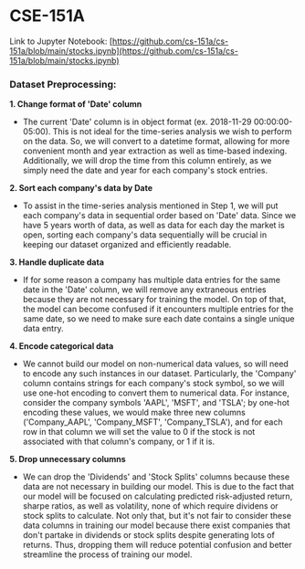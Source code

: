 # CSE-151A

Link to Jupyter Notebook: [https://github.com/cs-151a/cs-151a/blob/main/stocks.ipynb](https://github.com/cs-151a/cs-151a/blob/main/stocks.ipynb)

### Dataset Preprocessing:
**1. Change format of 'Date' column**
* The current 'Date' column is in object format (ex. 2018-11-29 00:00:00-05:00). This is not ideal for the time-series analysis we wish to perform on the data. So, we will convert to a datetime format, allowing for more convenient month and year extraction as well as time-based indexing. Additionally, we will drop the time from this column entirely, as we simply need the date and year for each company's stock entries.

**2. Sort each company's data by Date**
* To assist in the time-series analysis mentioned in Step 1, we will put each company's data in sequential order based on 'Date' data. Since we have 5 years worth of data, as well as data for each day the market is open, sorting each company's data sequentially will be crucial in keeping our dataset organized and efficiently readable.

**3. Handle duplicate data**
* If for some reason a company has multiple data entries for the same date in the 'Date' column, we will remove any extraneous entries because they are not necessary for training the model. On top of that, the model can become confused if it encounters multiple entries for the same date, so we need to make sure each date contains a single unique data entry.

**4. Encode categorical data**
* We cannot build our model on non-numerical data values, so will need to encode any such instances in our dataset. Particularly, the 'Company' column contains strings for each company's stock symbol, so we will use one-hot encoding to convert them to numerical data. For instance, consider the company symbols 'AAPL', 'MSFT', and 'TSLA'; by one-hot encoding these values, we would make three new columns ('Company_AAPL', 'Company_MSFT', 'Company_TSLA'), and for each row in that column we will set the value to 0 if the stock is not associated with that column's company, or 1 if it is.

**5. Drop unnecessary columns**
* We can drop the 'Dividends' and 'Stock Splits' columns because these data are not necessary in building our model. This is due to the fact that our model will be focused on calculating predicted risk-adjusted return, sharpe ratios, as well as volatility, none of which require dividens or stock splits to calculate. Not only that, but it's not fair to consider these data columns in training our model because there exist companies that don't partake in dividends or stock splits despite generating lots of returns. Thus, dropping them will reduce potential confusion and better streamline the process of training our model. 
